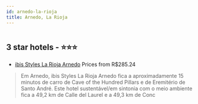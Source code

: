 ```yaml
---
id: arnedo-la-rioja
title: Arnedo, La Rioja
---
```


<center><img src="https://i.travelapi.com/hotels/5000000/4800000/4795800/4795701/5fb8e40b_z.jpg" alt="" /></center>


##  3 star hotels - ⭐️⭐️⭐️

-    [ibis Styles La Rioja Arnedo](https://www.hurb.com/br/aud/https://www.hurb.com/br/hotels/arnedo/ibis-styles-la-rioja-arnedo-HT-I2EH?cmp=18055) Prices from R$285.24
   > Em Arnedo, ibis Styles La Rioja Arnedo fica a aproximadamente 15 minutos de carro de Cave of the Hundred Pillars e de Eremitério de Santo André.  Este hotel sustentável/em sintonia com o meio ambiente fica a 49,2 km de Calle del Laurel e a 49,3 km de Conc
